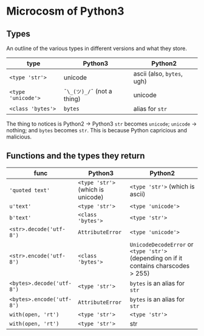 # Microcosm of Python3

## Types

An outline of the various types in different versions and what they store.

type | Python3 | Python2
--- | --- | ---
`<type 'str'>` | unicode | ascii (also, `bytes`, ugh)
`<type 'unicode'>` | `¯\_(ツ)_/¯` (not a thing) | unicode
`<class 'bytes'>` | `bytes` | alias for `str`

The thing to notices is Python2 -> Python3 `str` becomes `unicode`; `unicode`
-> nothing; and `bytes` becomes `str`. This is because Python capricious and
malicious.

## Functions and the types they return

func | Python3 | Python2
--- | --- | ---
`'quoted text'` | `<type 'str'>` (which is unicode) | `<type 'str'>` (which is ascii)
`u'text'` | `<type 'str'>` | `<type 'unicode'>`
`b'text'` | `<class 'bytes'>` | `<type 'str'>`
`<str>.decode('utf-8')` | `AttributeError` | `<type 'unicode'>`
`<str>.encode('utf-8')` | `<class 'bytes'>` | `UnicodeDecodeError` or `<type 'str'>` (depending on if it contains charscodes > 255)
`<bytes>.decode('utf-8')` | `<type 'str'>` | `bytes` is an alias for `str`
`<bytes>.encode('utf-8')` | `AttributeError` | `bytes` is an alias for `str`
`with(open, 'rt')` | `<type 'str'>` | `<type 'str'>`
`with(open, 'rt')` | `<type 'str'>` | str
